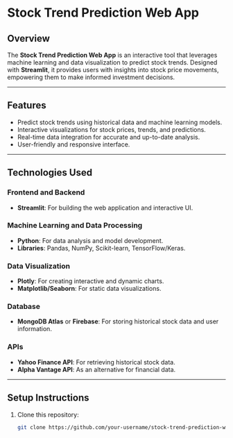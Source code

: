 # **Stock Trend Prediction Web App**

## **Overview**
The **Stock Trend Prediction Web App** is an interactive tool that leverages machine learning and data visualization to predict stock trends. Designed with **Streamlit**, it provides users with insights into stock price movements, empowering them to make informed investment decisions.

---

## **Features**
- Predict stock trends using historical data and machine learning models.
- Interactive visualizations for stock prices, trends, and predictions.
- Real-time data integration for accurate and up-to-date analysis.
- User-friendly and responsive interface.

---

## **Technologies Used**

### **Frontend and Backend**
- **Streamlit**: For building the web application and interactive UI.

### **Machine Learning and Data Processing**
- **Python**: For data analysis and model development.
- **Libraries**: Pandas, NumPy, Scikit-learn, TensorFlow/Keras.

### **Data Visualization**
- **Plotly**: For creating interactive and dynamic charts.
- **Matplotlib/Seaborn**: For static data visualizations.

### **Database**
- **MongoDB Atlas** or **Firebase**: For storing historical stock data and user information.

### **APIs**
- **Yahoo Finance API**: For retrieving historical stock data.
- **Alpha Vantage API**: As an alternative for financial data.

---

## **Setup Instructions**

1. Clone this repository:
   ```bash
   git clone https://github.com/your-username/stock-trend-prediction-web-app.git
